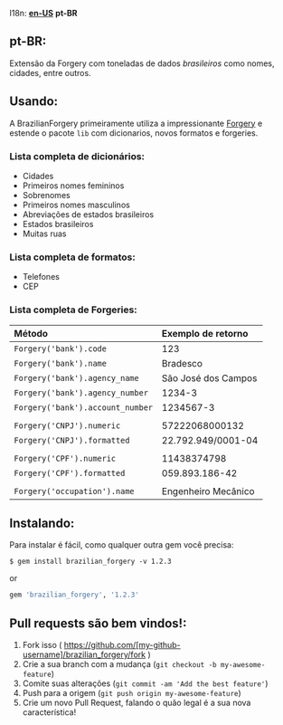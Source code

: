 
I18n: **[en-US](/README.pt-BR.md)** **pt-BR**
## pt-BR:

Extensão da Forgery com toneladas de dados *brasileiros* como nomes, cidades, entre outros.

## Usando:

A BrazilianForgery primeiramente utiliza a impressionante [Forgery](https://github.com/sevenwire/forgery)
e estende o pacote `lib` com dicionarios, novos formatos e forgeries.


### Lista completa de dicionários:

* Cidades
* Primeiros nomes femininos
* Sobrenomes
* Primeiros nomes masculinos
* Abreviações de estados brasileiros
* Estados brasileiros
* Muitas ruas


### Lista completa de formatos:

* Telefones
* CEP


### Lista completa de Forgeries:

Método                                          | Exemplo de retorno
:------------------------------                 |:----------------
`Forgery('bank').code`                          | 123
`Forgery('bank').name`                          | Bradesco
`Forgery('bank').agency_name`                   | São José dos Campos
`Forgery('bank').agency_number`                 | 1234-3
`Forgery('bank').account_number`                | 1234567-3
                                                |
`Forgery('CNPJ').numeric`                       | 57222068000132
`Forgery('CNPJ').formatted`                     | 22.792.949/0001-04
                                                |
`Forgery('CPF').numeric`                        | 11438374798
`Forgery('CPF').formatted`                      | 059.893.186-42
                                                |
`Forgery('occupation').name`                    | Engenheiro Mecânico


## Instalando:

Para instalar é fácil, como qualquer outra gem você precisa:

```console
$ gem install brazilian_forgery -v 1.2.3
```

or

```ruby
gem 'brazilian_forgery', '1.2.3'
```


## Pull requests são bem vindos!:

1. Fork isso ( https://github.com/[my-github-username]/brazilian_forgery/fork )
2. Crie a sua branch com a mudança (`git checkout -b my-awesome-feature`)
3. Comite suas alterações (`git commit -am 'Add the best feature'`)
4. Push para a origem (`git push origin my-awesome-feature`)
5. Crie um novo Pull Request, falando o quão legal é a sua nova característica!
